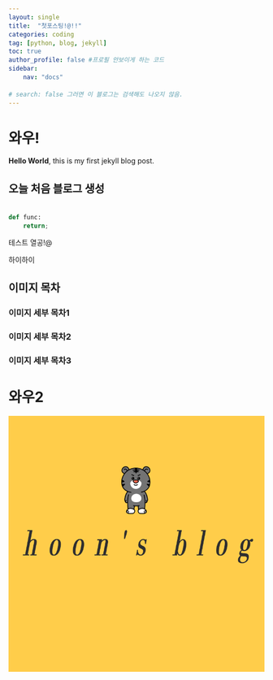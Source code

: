 ```yaml
---
layout: single
title:  "첫포스팅!@!!"
categories: coding
tag: [python, blog, jekyll]
toc: true
author_profile: false #프로필 안보이게 하는 코드
sidebar:
    nav: "docs"

# search: false 그러면 이 블로그는 검색해도 나오지 않음. 
---
```


# 와우!

**Hello World**, this is my first jekyll blog post.

## 오늘 처음 블로그 생성

```python

def func:
    return;
```

테스트
열공!@

하이하이

## 이미지 목차



### 이미지 세부 목차1





### 이미지 세부 목차2





### 이미지 세부 목차3



# 와우2



![yhoons](../images/2022-03-27-first/yhoons.png)
